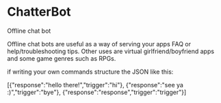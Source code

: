 # ChatterBot
Offline chat bot 



Offline chat bots are useful as a way of serving your apps FAQ or help/troubleshooting tips.
Other uses are virtual girlfriend/boyfriend apps and some game genres such as RPGs.


if writing your own commands structure the JSON like this:

[{"response":"hello there!","trigger":"hi"},
{"response":"see ya :)","trigger":"bye"},
{"response":"response","trigger":"trigger"}]
